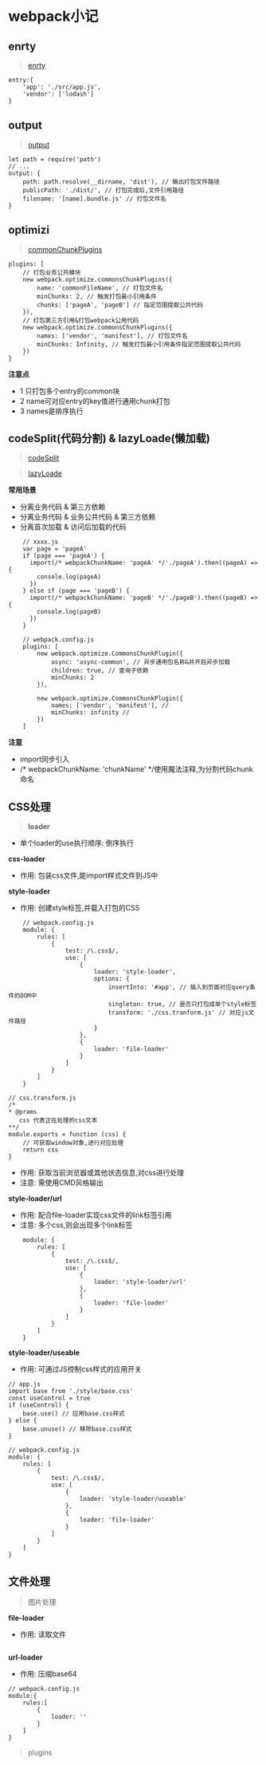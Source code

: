 # webpack小记

## enrty
> [enrty](https://www.webpackjs.com/configuration/entry-context/)

```
entry:{
    'app': './src/app.js',
    'vendor': ['lodash']
}
```

## output
> [output](https://www.webpackjs.com/configuration/output/)
```
let path = require('path')
// ...
output: {
    path: path.resolve(__dirname, 'dist'), // 输出打包文件路径
    publicPath: './dist/', // 打包完成后,文件引用路径
    filename: '[name].bundle.js' // 打包文件名
}
```

## optimizi
> [commonChunkPlugins](https://www.webpackjs.com/plugins/commons-chunk-plugin/)

```
plugins: [
    // 打包业务公共模块
    new webpack.optimize.commonsChunkPlugins({
        name: 'commonFileName', // 打包文件名
        minChunks: 2, // 触发打包最小引用条件
        chunks: ['pageA', 'pageB'] // 指定范围提取公共代码
    }),
    // 打包第三方引用&打包webpack公用代码
    new webpack.optimize.commonsChunkPlugins({
        names: ['vendor', 'manifest'], // 打包文件名
        minChunks: Infinity, // 触发打包最小引用条件指定范围提取公共代码
    })
}
```
**注意点**
* 1 只打包多个entry的common块
* 2 name可对应entry的key值进行通用chunk打包
* 3 names是排序执行

## codeSplit(代码分割) & lazyLoade(懒加载)
> [codeSplit](https://www.webpackjs.com/guides/code-splitting/)

> [lazyLoade](https://www.webpackjs.com/guides/lazy-loading/)

**常用场景**
* 分离业务代码 & 第三方依赖
* 分离业务代码 & 业务公共代码 & 第三方依赖
* 分离首次加载 & 访问后加载的代码
```
    // xxxx.js
    var page = 'pageA'
    if (page === 'pageA') {
      import(/* webpackChunkName: 'pageA' */'./pageA').then((pageA) => {
        console.log(pageA)
      })
    } else if (page === 'pageB') {
      import(/* webpackChunkName: 'pageB' */'./pageB').then((pageB) => {
        console.log(pageB)
      })
    }

    // webpack.config.js
    plugins: [
        new webpack.optimize.CommonsChunkPlugin({
            async: 'async-common', // 异步通用包名称&并开启异步加载
            children: true, // 查询子依赖
            minChunks: 2
        }),

        new webpack.optimize.CommonsChunkPlugin({
            names: ['vendor', 'manifest'], //
            minChunks: infinity //
        })
    ]
```
**注意**
* import同步引入
* /* webpackChunkName: 'chunkName' */使用魔法注释,为分割代码chunk命名

## CSS处理
> **loader**
* 单个loader的use执行顺序: 倒序执行

**css-loader**
* 作用: 包装css文件,能import样式文件到JS中

**style-loader**
* 作用: 创建style标签,并载入打包的CSS
```
    // webpack.config.js
    module: {
        rules: [
            {
                test: /\.css$/,
                use: [
                    {
                        loader: 'style-loader',
                        options: {
                            insertInto: '#app', // 插入到页面对应query条件的DOM中
                            singleton: true, // 是否只打包成单个style标签
                            transform: './css.tranform.js' // 对应js文件路径
                        }
                    },
                    {
                        loader: 'file-loader'
                    }
                ]
            }
        ]
    }
```

```
// css.transform.js
/*
* @prams
   css 代表正在处理的css文本
**/
module.exports = function (css) {
    // 可获取window对象,进行对应处理
    return css
}
```
* 作用: 获取当前浏览器或其他状态信息,对css进行处理
* 注意: 需使用CMD风格输出

**style-loader/url**
* 作用: 配合file-loader实现css文件的link标签引用
* 注意: 多个css,则会出现多个link标签
```
    module: {
        rules: [
            {
                test: /\.css$/,
                use: [
                    {
                        loader: 'style-loader/url'
                    },
                    {
                        loader: 'file-loader'
                    }
                ]
            }
        ]
    }
```

**style-loader/useable**
* 作用: 可通过JS控制css样式的应用开关
```
// app.js
import base from './style/base.css'
const useControl = true
if (useControl) {
    base.use() // 应用base.css样式
} else {
    base.unuse() // 移除base.css样式
}
```

```
// webpack.config.js
module: {
    rules: [
        {
            test: /\.css$/,
            use: [
                {
                    loader: 'style-loader/useable'
                },
                {
                    loader: 'file-loader'
                }
            ]
        }
    ]
}

```

## 文件处理
> 图片处理

**file-loader**
* 作用: 读取文件

```

```

**url-loader**
* 作用: 压缩base64

```
// webpack.config.js
module:{
    rules:[
        {
            loader: ''
        }
    ]
}
```

> plugins
```

```
